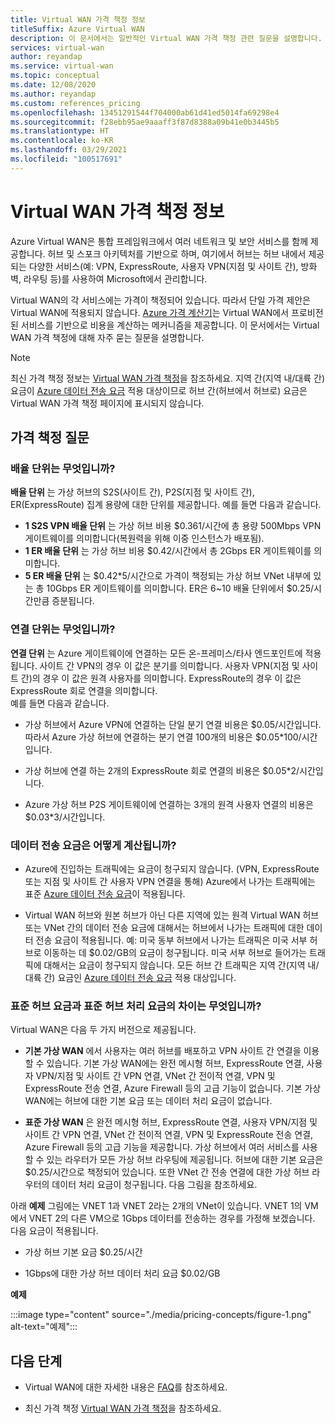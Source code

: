 ```yaml
---
title: Virtual WAN 가격 책정 정보
titleSuffix: Azure Virtual WAN
description: 이 문서에서는 일반적인 Virtual WAN 가격 책정 관련 질문을 설명합니다.
services: virtual-wan
author: reyandap
ms.service: virtual-wan
ms.topic: conceptual
ms.date: 12/08/2020
ms.author: reyandap
ms.custom: references_pricing
ms.openlocfilehash: 13451291544f704000ab61d41ed5014fa69298e4
ms.sourcegitcommit: f28ebb95ae9aaaff3f87d8388a09b41e0b3445b5
ms.translationtype: HT
ms.contentlocale: ko-KR
ms.lasthandoff: 03/29/2021
ms.locfileid: "100517691"
---
```

# <a name="about-virtual-wan-pricing"></a>Virtual WAN 가격 책정 정보

Azure Virtual WAN은 통합 프레임워크에서 여러 네트워크 및 보안 서비스를 함께 제공합니다. 허브 및 스포크 아키텍처를 기반으로 하며, 여기에서 허브는 허브 내에서 제공되는 다양한 서비스(예: VPN, ExpressRoute, 사용자 VPN(지점 및 사이트 간), 방화벽, 라우팅 등)를 사용하여 Microsoft에서 관리합니다.

Virtual WAN의 각 서비스에는 가격이 책정되어 있습니다. 따라서 단일 가격 제안은 Virtual WAN에 적용되지 않습니다. [Azure 가격 계산기](https://azure.microsoft.com/pricing/calculator/)는 Virtual WAN에서 프로비전된 서비스를 기반으로 비용을 계산하는 메커니즘을 제공합니다. 이 문서에서는 Virtual WAN 가격 책정에 대해 자주 묻는 질문을 설명합니다.

>[!NOTE]
>최신 가격 책정 정보는 [Virtual WAN 가격 책정](https://azure.microsoft.com/pricing/details/virtual-wan/)을 참조하세요. 지역 간(지역 내/대륙 간) 요금이 [Azure 데이터 전송 요금](https://azure.microsoft.com/pricing/details/bandwidth/) 적용 대상이므로 허브 간(허브에서 허브로) 요금은 Virtual WAN 가격 책정 페이지에 표시되지 않습니다.

## <a name="common-pricing-questions"></a><a name="questions"></a>가격 책정 질문

### <a name="what-is-a-scale-unit"></a><a name="scale-unit"></a>배율 단위는 무엇입니까?

**배율 단위** 는 가상 허브의 S2S(사이트 간), P2S(지점 및 사이트 간), ER(ExpressRoute) 집계 용량에 대한 단위를 제공합니다. 예를 들면 다음과 같습니다.

* **1 S2S VPN 배율 단위** 는 가상 허브 비용 $0.361/시간에 총 용량 500Mbps VPN 게이트웨이를 의미합니다(복원력을 위해 이중 인스턴스가 배포됨).
* **1 ER 배율 단위** 는 가상 허브 비용 $0.42/시간에서 총 2Gbps ER 게이트웨이를 의미합니다.
* **5 ER 배율 단위** 는 $0.42*5/시간으로 가격이 책정되는 가상 허브 VNet 내부에 있는 총 10Gbps ER 게이트웨이를 의미합니다. ER은 6~10 배율 단위에서 $0.25/시간만큼 증분됩니다.

### <a name="what-is-a-connection-unit"></a><a name="connection-unit">연결 단위는 무엇입니까?</a>

**연결 단위** 는 Azure 게이트웨이에 연결하는 모든 온-프레미스/타사 엔드포인트에 적용됩니다. 사이트 간 VPN의 경우 이 값은 분기를 의미합니다. 사용자 VPN(지점 및 사이트 간)의 경우 이 값은 원격 사용자를 의미합니다. ExpressRoute의 경우 이 값은 ExpressRoute 회로 연결을 의미합니다.<br>예를 들면 다음과 같습니다.

* 가상 허브에서 Azure VPN에 연결하는 단일 분기 연결 비용은 $0.05/시간입니다. 따라서 Azure 가상 허브에 연결하는 분기 연결 100개의 비용은 $0.05*100/시간입니다.

* 가상 허브에 연결 하는 2개의 ExpressRoute 회로 연결의 비용은 $0.05*2/시간입니다.

* Azure 가상 허브 P2S 게이트웨이에 연결하는 3개의 원격 사용자 연결의 비용은 $0.03*3/시간입니다.

### <a name="how-are-data-transfer-charges-calculated"></a><a name="data-transfer"></a>데이터 전송 요금은 어떻게 계산됩니까?

* Azure에 진입하는 트래픽에는 요금이 청구되지 않습니다. (VPN, ExpressRoute 또는 지점 및 사이트 간 사용자 VPN 연결을 통해) Azure에서 나가는 트래픽에는 표준 [Azure 데이터 전송 요금](https://azure.microsoft.com/pricing/details/bandwidth/)이 적용됩니다.

* Virtual WAN 허브와 원본 허브가 아닌 다른 지역에 있는 원격 Virtual WAN 허브 또는 VNet 간의 데이터 전송 요금에 대해서는 허브에서 나가는 트래픽에 대한 데이터 전송 요금이 적용됩니다. 예: 미국 동부 허브에서 나가는 트래픽은 미국 서부 허브로 이동하는 데 $0.02/GB의 요금이 청구됩니다. 미국 서부 허브로 들어가는 트래픽에 대해서는 요금이 청구되지 않습니다. 모든 허브 간 트래픽은 지역 간(지역 내/대륙 간) 요금인 [Azure 데이터 전송 요금](https://azure.microsoft.com/pricing/details/bandwidth/) 적용 대상입니다. 

### <a name="what-is-the-difference-between-a-standard-hub-fee-and-a-standard-hub-processing-fee"></a><a name="fee"></a>표준 허브 요금과 표준 허브 처리 요금의 차이는 무엇입니까?

Virtual WAN은 다음 두 가지 버전으로 제공됩니다.

* **기본 가상 WAN** 에서 사용자는 여러 허브를 배포하고 VPN 사이트 간 연결을 이용할 수 있습니다. 기본 가상 WAN에는 완전 메시형 허브, ExpressRoute 연결, 사용자 VPN/지점 및 사이트 간 VPN 연결, VNet 간 전이적 연결, VPN 및 ExpressRoute 전송 연결, Azure Firewall 등의 고급 기능이 없습니다. 기본 가상 WAN에는 허브에 대한 기본 요금 또는 데이터 처리 요금이 없습니다.

* **표준 가상 WAN** 은 완전 메시형 허브, ExpressRoute 연결, 사용자 VPN/지점 및 사이트 간 VPN 연결, VNet 간 전이적 연결, VPN 및 ExpressRoute 전송 연결, Azure Firewall 등의 고급 기능을 제공합니다. 가상 허브에서 여러 서비스를 사용할 수 있는 라우터가 모든 가상 허브 라우팅에 제공됩니다. 허브에 대한 기본 요금은 $0.25/시간으로 책정되어 있습니다. 또한 VNet 간 전송 연결에 대한 가상 허브 라우터의 데이터 처리 요금이 청구됩니다. 다음 그림을 참조하세요.

 아래 **예제** 그림에는 VNET 1과 VNET 2라는 2개의 VNet이 있습니다. VNET 1의 VM에서 VNET 2의 다른 VM으로 1Gbps 데이터를 전송하는 경우를 가정해 보겠습니다. 다음 요금이 적용됩니다.

* 가상 허브 기본 요금 $0.25/시간

* 1Gbps에 대한 가상 허브 데이터 처리 요금 $0.02/GB

**예제**

   :::image type="content" source="./media/pricing-concepts/figure-1.png" alt-text="예제":::

## <a name="next-steps"></a>다음 단계

* Virtual WAN에 대한 자세한 내용은 [FAQ](virtual-wan-faq.md)를 참조하세요.

* 최신 가격 책정 [Virtual WAN 가격 책정](https://azure.microsoft.com/pricing/details/virtual-wan/)을 참조하세요.
